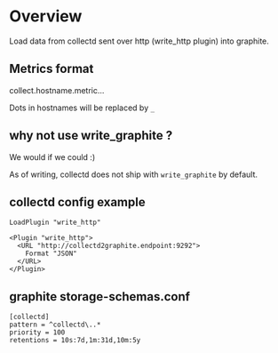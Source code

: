# Overview

Load data from collectd sent over http (write_http plugin) into graphite.

## Metrics format

  collect.hostname.metric...

Dots in hostnames will be replaced by `_`

## why not use write_graphite ?

We would if we could :)

As of writing, collectd does not ship with `write_graphite` by default.

## collectd config example

    LoadPlugin "write_http"

    <Plugin "write_http">
      <URL "http://collectd2graphite.endpoint:9292">
        Format "JSON"
      </URL>
    </Plugin>

## graphite storage-schemas.conf

    [collectd]
    pattern = ^collectd\..*
    priority = 100
    retentions = 10s:7d,1m:31d,10m:5y


